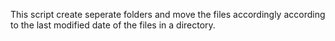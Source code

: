 This script create seperate folders and move the files accordingly  according to the last modified date of the files in a directory.
